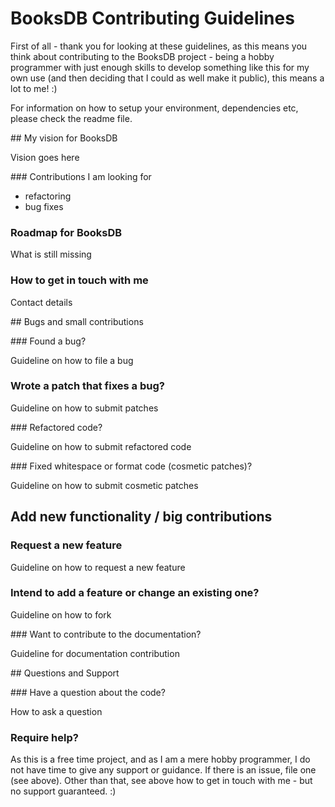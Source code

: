 # BooksDB Contributing Guidelines

First of all - thank you for looking at these guidelines, as this means you think about contributing to the BooksDB project - being a hobby programmer with just enough skills to develop something like this for my own use (and then deciding that I could as well make it public), this means a lot to me! :)

For information on how to setup your environment, dependencies etc, please check the readme file.

## My vision for BooksDB

Vision goes here

### Contributions I am looking for

- refactoring
- bug fixes

### Roadmap for BooksDB

What is still missing

### How to get in touch with me

Contact details

## Bugs and small contributions

### Found a bug?

Guideline on how to file a bug

### Wrote a patch that fixes a bug?

Guideline on how to submit patches

### Refactored code?

Guideline on how to submit refactored code

### Fixed whitespace or format code (cosmetic patches)?

Guideline on how to submit cosmetic patches

## Add new functionality / big contributions

### Request a new feature

Guideline on how to request a new feature

### Intend to add a feature or change an existing one?

Guideline on how to fork

### Want to contribute to the documentation?

Guideline for documentation contribution

## Questions and Support

### Have a question about the code?

How to ask a question

### Require help?

As this is a free time project, and as I am a mere hobby programmer, I do not have time to give any support or guidance. If there is an issue, file one (see above). Other than that, see above how to get in touch with me - but no support guaranteed. :)
